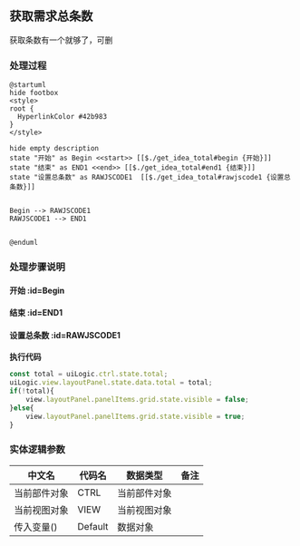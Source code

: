 ## 获取需求总条数 <!-- {docsify-ignore-all} -->

   获取条数有一个就够了，可删

### 处理过程

```plantuml
@startuml
hide footbox
<style>
root {
  HyperlinkColor #42b983
}
</style>

hide empty description
state "开始" as Begin <<start>> [[$./get_idea_total#begin {开始}]]
state "结束" as END1 <<end>> [[$./get_idea_total#end1 {结束}]]
state "设置总条数" as RAWJSCODE1  [[$./get_idea_total#rawjscode1 {设置总条数}]]


Begin --> RAWJSCODE1
RAWJSCODE1 --> END1


@enduml
```


### 处理步骤说明

#### 开始 :id=Begin




#### 结束 :id=END1




#### 设置总条数 :id=RAWJSCODE1



<p class="panel-title"><b>执行代码</b></p>

```javascript
const total = uiLogic.ctrl.state.total;
uiLogic.view.layoutPanel.state.data.total = total;
if(!total){
    view.layoutPanel.panelItems.grid.state.visible = false;
}else{
    view.layoutPanel.panelItems.grid.state.visible = true;
}
```



### 实体逻辑参数

|    中文名   |    代码名    |  数据类型      |备注 |
| --------| --------| --------  | --------   |
|当前部件对象|CTRL|当前部件对象||
|当前视图对象|VIEW|当前视图对象||
|传入变量(<i class="fa fa-check"/></i>)|Default|数据对象||
